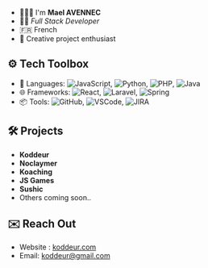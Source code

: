 
- 🙋🏽‍♂️ I'm **Mael AVENNEC**
- 👨‍💻 *Full Stack Developer*
- 🇫🇷 French 
- 🎨 Creative project enthusiast   

## ⚙️ Tech Toolbox

- 🔧 Languages: ![JavaScript](https://img.shields.io/badge/-JavaScript-yellow), ![Python](https://img.shields.io/badge/-Python-green), ![PHP](https://img.shields.io/badge/-PHP-purple), ![Java](https://img.shields.io/badge/-Java-orange)
- 🌐 Frameworks: ![React](https://img.shields.io/badge/-React-blue), ![Laravel](https://img.shields.io/badge/-Laravel-red), ![Spring](https://img.shields.io/badge/-Spring-green) 
- 📦 Tools: ![GitHub](https://img.shields.io/badge/-GitHub-black), ![VSCode](https://img.shields.io/badge/-VSCode-blue), ![JIRA](https://img.shields.io/badge/-JIRA-orange)

## 🛠️ Projects
- **Koddeur**
- **Noclaymer**
- **Koaching**
- **JS Games**
- **Sushic**
- Others coming soon..

## ✉️ Reach Out
- Website : [koddeur.com](https://koddeur.com)
- Email: koddeur@gmail.com
